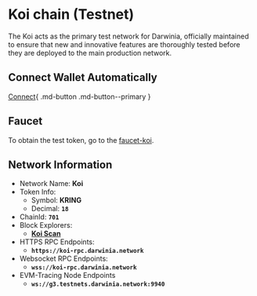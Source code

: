 
# Koi chain (Testnet)

The Koi acts as the primary test network for Darwinia, officially maintained to ensure that new and innovative features are thoroughly tested before they are deployed to the main production network.

## Connect Wallet Automatically

[Connect](https://chainlist.org/chain/701){ .md-button .md-button--primary }

## Faucet

To obtain the test token, go to the [faucet-koi](https://faucet.triangleplatform.com/darwinia/koi).

## Network Information

- Network Name: **Koi**
- Token Info:
    - Symbol: **KRING**
    - Decimal: **`18`**
- ChainId: **`701`**
- Block Explorers:
    - [**Koi Scan**](https://koi-scan.darwinia.network/)
- HTTPS RPC Endpoints:
    - **`https://koi-rpc.darwinia.network`**
- Websocket RPC Endpoints:
    - **`wss://koi-rpc.darwinia.network`**
- EVM-Tracing Node Endpoints
    - **`ws://g3.testnets.darwinia.network:9940`**